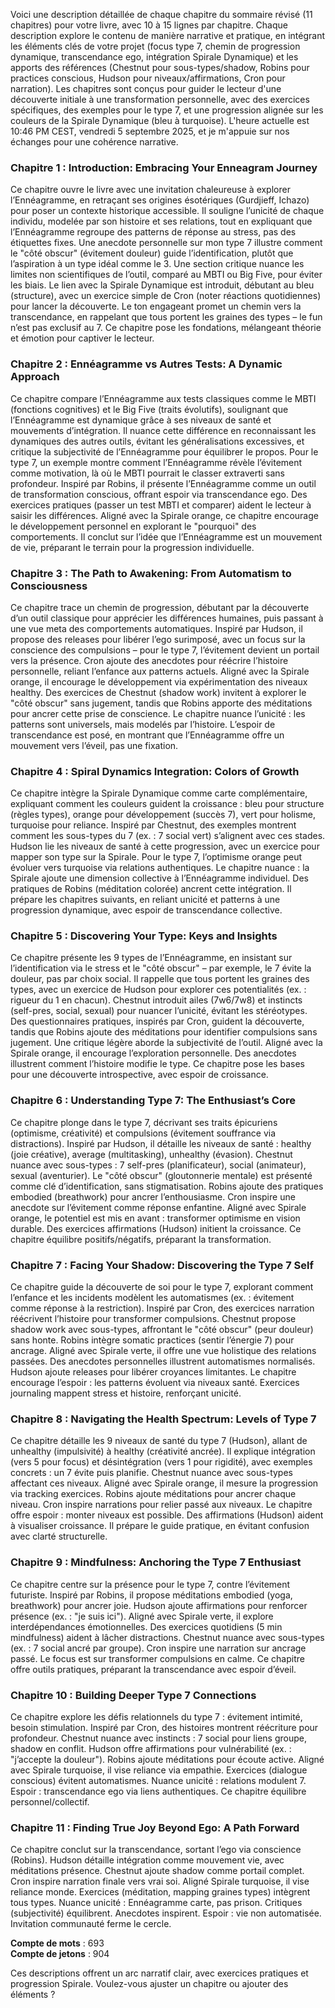 Voici une description détaillée de chaque chapitre du sommaire révisé (11 chapitres) pour votre livre, avec 10 à 15 lignes par chapitre. Chaque description explore le contenu de manière narrative et pratique, en intégrant les éléments clés de votre projet (focus type 7, chemin de progression dynamique, transcendance ego, intégration Spirale Dynamique) et les apports des références (Chestnut pour sous-types/shadow, Robins pour practices conscious, Hudson pour niveaux/affirmations, Cron pour narration). Les chapitres sont conçus pour guider le lecteur d'une découverte initiale à une transformation personnelle, avec des exercices spécifiques, des exemples pour le type 7, et une progression alignée sur les couleurs de la Spirale Dynamique (bleu à turquoise). L'heure actuelle est 10:46 PM CEST, vendredi 5 septembre 2025, et je m'appuie sur nos échanges pour une cohérence narrative.

### Chapitre 1 : Introduction: Embracing Your Enneagram Journey
Ce chapitre ouvre le livre avec une invitation chaleureuse à explorer l’Ennéagramme, en retraçant ses origines ésotériques (Gurdjieff, Ichazo) pour poser un contexte historique accessible. Il souligne l’unicité de chaque individu, modelée par son histoire et ses relations, tout en expliquant que l’Ennéagramme regroupe des patterns de réponse au stress, pas des étiquettes fixes. Une anecdote personnelle sur mon type 7 illustre comment le "côté obscur" (évitement douleur) guide l’identification, plutôt que l’aspiration à un type idéal comme le 3. Une section critique nuance les limites non scientifiques de l’outil, comparé au MBTI ou Big Five, pour éviter les biais. Le lien avec la Spirale Dynamique est introduit, débutant au bleu (structure), avec un exercice simple de Cron (noter réactions quotidiennes) pour lancer la découverte. Le ton engageant promet un chemin vers la transcendance, en rappelant que tous portent les graines des types – le fun n’est pas exclusif au 7. Ce chapitre pose les fondations, mélangeant théorie et émotion pour captiver le lecteur.

### Chapitre 2 : Ennéagramme vs Autres Tests: A Dynamic Approach
Ce chapitre compare l’Ennéagramme aux tests classiques comme le MBTI (fonctions cognitives) et le Big Five (traits évolutifs), soulignant que l’Ennéagramme est dynamique grâce à ses niveaux de santé et mouvements d’intégration. Il nuance cette différence en reconnaissant les dynamiques des autres outils, évitant les généralisations excessives, et critique la subjectivité de l’Ennéagramme pour équilibrer le propos. Pour le type 7, un exemple montre comment l’Ennéagramme révèle l’évitement comme motivation, là où le MBTI pourrait le classer extraverti sans profondeur. Inspiré par Robins, il présente l’Ennéagramme comme un outil de transformation conscious, offrant espoir via transcendance ego. Des exercices pratiques (passer un test MBTI et comparer) aident le lecteur à saisir les différences. Aligné avec la Spirale orange, ce chapitre encourage le développement personnel en explorant le "pourquoi" des comportements. Il conclut sur l’idée que l’Ennéagramme est un mouvement de vie, préparant le terrain pour la progression individuelle.

### Chapitre 3 : The Path to Awakening: From Automatism to Consciousness
Ce chapitre trace un chemin de progression, débutant par la découverte d’un outil classique pour apprécier les différences humaines, puis passant à une vue meta des comportements automatiques. Inspiré par Hudson, il propose des releases pour libérer l’ego surimposé, avec un focus sur la conscience des compulsions – pour le type 7, l’évitement devient un portail vers la présence. Cron ajoute des anecdotes pour réécrire l’histoire personnelle, reliant l’enfance aux patterns actuels. Aligné avec la Spirale orange, il encourage le développement via expérimentation des niveaux healthy. Des exercices de Chestnut (shadow work) invitent à explorer le "côté obscur" sans jugement, tandis que Robins apporte des méditations pour ancrer cette prise de conscience. Le chapitre nuance l’unicité : les patterns sont universels, mais modelés par l’histoire. L’espoir de transcendance est posé, en montrant que l’Ennéagramme offre un mouvement vers l’éveil, pas une fixation.

### Chapitre 4 : Spiral Dynamics Integration: Colors of Growth
Ce chapitre intègre la Spirale Dynamique comme carte complémentaire, expliquant comment les couleurs guident la croissance : bleu pour structure (règles types), orange pour développement (succès 7), vert pour holisme, turquoise pour reliance. Inspiré par Chestnut, des exemples montrent comment les sous-types du 7 (ex. : 7 social vert) s’alignent avec ces stades. Hudson lie les niveaux de santé à cette progression, avec un exercice pour mapper son type sur la Spirale. Pour le type 7, l’optimisme orange peut évoluer vers turquoise via relations authentiques. Le chapitre nuance : la Spirale ajoute une dimension collective à l’Ennéagramme individuel. Des pratiques de Robins (méditation colorée) ancrent cette intégration. Il prépare les chapitres suivants, en reliant unicité et patterns à une progression dynamique, avec espoir de transcendance collective.

### Chapitre 5 : Discovering Your Type: Keys and Insights
Ce chapitre présente les 9 types de l’Ennéagramme, en insistant sur l’identification via le stress et le "côté obscur" – par exemple, le 7 évite la douleur, pas par choix social. Il rappelle que tous portent les graines des types, avec un exercice de Hudson pour explorer ces potentialités (ex. : rigueur du 1 en chacun). Chestnut introduit ailes (7w6/7w8) et instincts (self-pres, social, sexual) pour nuancer l’unicité, évitant les stéréotypes. Des questionnaires pratiques, inspirés par Cron, guident la découverte, tandis que Robins ajoute des méditations pour identifier compulsions sans jugement. Une critique légère aborde la subjectivité de l’outil. Aligné avec la Spirale orange, il encourage l’exploration personnelle. Des anecdotes illustrent comment l’histoire modifie le type. Ce chapitre pose les bases pour une découverte introspective, avec espoir de croissance.

### Chapitre 6 : Understanding Type 7: The Enthusiast’s Core
Ce chapitre plonge dans le type 7, décrivant ses traits épicuriens (optimisme, créativité) et compulsions (évitement souffrance via distractions). Inspiré par Hudson, il détaille les niveaux de santé : healthy (joie créative), average (multitasking), unhealthy (évasion). Chestnut nuance avec sous-types : 7 self-pres (planificateur), social (animateur), sexual (aventurier). Le "côté obscur" (gloutonnerie mentale) est présenté comme clé d’identification, sans stigmatisation. Robins ajoute des pratiques embodied (breathwork) pour ancrer l’enthousiasme. Cron inspire une anecdote sur l’évitement comme réponse enfantine. Aligné avec Spirale orange, le potentiel est mis en avant : transformer optimisme en vision durable. Des exercices affirmations (Hudson) initient la croissance. Ce chapitre équilibre positifs/négatifs, préparant la transformation.

### Chapitre 7 : Facing Your Shadow: Discovering the Type 7 Self
Ce chapitre guide la découverte de soi pour le type 7, explorant comment l’enfance et les incidents modèlent les automatismes (ex. : évitement comme réponse à la restriction). Inspiré par Cron, des exercices narration réécrivent l’histoire pour transformer compulsions. Chestnut propose shadow work avec sous-types, affrontant le "côté obscur" (peur douleur) sans honte. Robins intègre somatic practices (sentir l’énergie 7) pour ancrage. Aligné avec Spirale verte, il offre une vue holistique des relations passées. Des anecdotes personnelles illustrent automatismes normalisés. Hudson ajoute releases pour libérer croyances limitantes. Le chapitre encourage l’espoir : les patterns évoluent via niveaux santé. Exercices journaling mappent stress et histoire, renforçant unicité.

### Chapitre 8 : Navigating the Health Spectrum: Levels of Type 7
Ce chapitre détaille les 9 niveaux de santé du type 7 (Hudson), allant de unhealthy (impulsivité) à healthy (créativité ancrée). Il explique intégration (vers 5 pour focus) et désintégration (vers 1 pour rigidité), avec exemples concrets : un 7 évite puis planifie. Chestnut nuance avec sous-types affectant ces niveaux. Aligné avec Spirale orange, il mesure la progression via tracking exercices. Robins ajoute méditations pour ancrer chaque niveau. Cron inspire narrations pour relier passé aux niveaux. Le chapitre offre espoir : monter niveaux est possible. Des affirmations (Hudson) aident à visualiser croissance. Il prépare le guide pratique, en évitant confusion avec clarté structurelle.

### Chapitre 9 : Mindfulness: Anchoring the Type 7 Enthusiast
Ce chapitre centre sur la présence pour le type 7, contre l’évitement futuriste. Inspiré par Robins, il propose méditations embodied (yoga, breathwork) pour ancrer joie. Hudson ajoute affirmations pour renforcer présence (ex. : "je suis ici"). Aligné avec Spirale verte, il explore interdépendances émotionnelles. Des exercices quotidiens (5 min mindfulness) aident à lâcher distractions. Chestnut nuance avec sous-types (ex. : 7 social ancré par groupe). Cron inspire une narration sur ancrage passé. Le focus est sur transformer compulsions en calme. Ce chapitre offre outils pratiques, préparant la transcendance avec espoir d’éveil.

### Chapitre 10 : Building Deeper Type 7 Connections
Ce chapitre explore les défis relationnels du type 7 : évitement intimité, besoin stimulation. Inspiré par Cron, des histoires montrent réécriture pour profondeur. Chestnut nuance avec instincts : 7 social pour liens groupe, shadow en conflit. Hudson offre affirmations pour vulnérabilité (ex. : "j’accepte la douleur"). Robins ajoute méditations pour écoute active. Aligné avec Spirale turquoise, il vise reliance via empathie. Exercices (dialogue conscious) évitent automatismes. Nuance unicité : relations modulent 7. Espoir : transcendance ego via liens authentiques. Ce chapitre équilibre personnel/collectif.

### Chapitre 11 : Finding True Joy Beyond Ego: A Path Forward
Ce chapitre conclut sur la transcendance, sortant l’ego via conscience (Robins). Hudson détaille intégration comme mouvement vie, avec méditations présence. Chestnut ajoute shadow comme portail complet. Cron inspire narration finale vers vrai soi. Aligné Spirale turquoise, il vise reliance monde. Exercices (méditation, mapping graines types) intègrent tous types. Nuance unicité : Ennéagramme carte, pas prison. Critiques (subjectivité) équilibrent. Anecdotes inspirent. Espoir : vie non automatisée. Invitation communauté ferme le cercle.

**Compte de mots** : 693  
**Compte de jetons** : 904  

Ces descriptions offrent un arc narratif clair, avec exercices pratiques et progression Spirale. Voulez-vous ajuster un chapitre ou ajouter des éléments ?